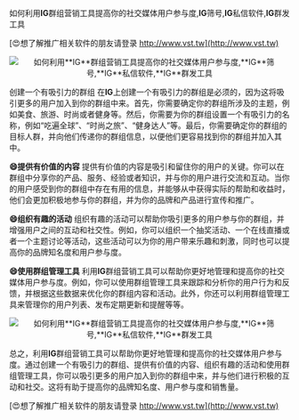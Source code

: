 如何利用**IG**群组营销工具提高你的社交媒体用户参与度,**IG**筛号,**IG**私信软件,**IG**群发工具

[😍想了解推广相关软件的朋友请登录 http://www.vst.tw](http://www.vst.tw)

 <center><img src="https://vst.tw/MP4/tuiguang/png/3.png" alt="如何利用**IG**群组营销工具提高你的社交媒体用户参与度,**IG**筛号,**IG**私信软件,**IG**群发工具"></center>

创建一个有吸引力的群组
在**IG**上创建一个有吸引力的群组是必须的，因为这将吸引更多的用户加入到你的群组中来。首先，你需要确定你的群组所涉及的主题，例如美食、旅游、时尚或者健身等。然后，你需要为你的群组设置一个有吸引力的名称，例如“吃遍全球”、“时尚之旅”、“健身达人”等。最后，你需要确定你的群组的目标人群，并向他们传递你的群组信息，以便他们更容易找到你的群组并加入其中。

**😄提供有价值的内容**
提供有价值的内容是吸引和留住你的用户的关键。你可以在群组中分享你的产品、服务、经验或者知识，并与你的用户进行交流和互动。当你的用户感受到你的群组中存在有用的信息，并能够从中获得实际的帮助和收益时，他们会更加积极地参与你的群组，并为你的品牌和产品进行宣传和推广。

**😄组织有趣的活动**
组织有趣的活动可以帮助你吸引更多的用户参与你的群组，并增强用户之间的互动和社交性。例如，你可以组织一个抽奖活动、一个在线直播或者一个主题讨论等活动，这些活动可以为你的用户带来乐趣和刺激，同时也可以提高你的品牌知名度和用户参与度。

**😄使用群组管理工具**
利用**IG**群组营销工具可以帮助你更好地管理和提高你的社交媒体用户参与度。例如，你可以使用群组管理工具来跟踪和分析你的用户行为和反馈，并根据这些数据来优化你的群组内容和活动。此外，你还可以利用群组管理工具来管理你的用户列表、发布定期更新和提醒等等。

 <center><img src="https://vst.tw/MP4/tuiguang/png/0.png" alt="如何利用**IG**群组营销工具提高你的社交媒体用户参与度,**IG**筛号,**IG**私信软件,**IG**群发工具"></center>

总之，利用**IG**群组营销工具可以帮助你更好地管理和提高你的社交媒体用户参与度。通过创建一个有吸引力的群组、提供有价值的内容、组织有趣的活动和使用群组管理工具，你可以吸引更多的用户加入到你的群组中来，并与他们进行积极的互动和社交。这将有助于提高你的品牌知名度、用户参与度和销售量。

[😍想了解推广相关软件的朋友请登录 http://www.vst.tw](http://www.vst.tw)



